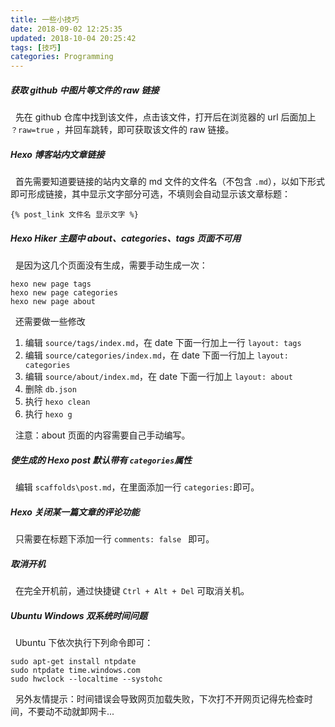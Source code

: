 ```yaml
---
title: 一些小技巧
date: 2018-09-02 12:25:35
updated: 2018-10-04 20:25:42
tags: [技巧]
categories: Programming
---
```


##### 获取 github 中图片等文件的 raw 链接
&nbsp;&nbsp;先在 github 仓库中找到该文件，点击该文件，打开后在浏览器的 url 后面加上 `？raw=true` ，并回车跳转，即可获取该文件的 raw 链接。

##### Hexo 博客站内文章链接
&nbsp;&nbsp;首先需要知道要链接的站内文章的 md 文件的文件名（不包含 `.md`），以如下形式即可形成链接，其中显示文字部分可选，不填则会自动显示该文章标题：

```
{% post_link 文件名 显示文字 %}
```

##### Hexo Hiker 主题中 about、categories、tags 页面不可用
&nbsp;&nbsp;是因为这几个页面没有生成，需要手动生成一次：
```
hexo new page tags
hexo new page categories
hexo new page about
```
&nbsp;&nbsp;还需要做一些修改
1. 编辑 `source/tags/index.md`，在 date 下面一行加上一行 `layout: tags`
2. 编辑 `source/categories/index.md`，在 date 下面一行加上 `layout: categories`
3. 编辑 `source/about/index.md`，在 date 下面一行加上 `layout: about`
4. 删除 `db.json`
5. 执行 `hexo clean`
6. 执行 `hexo g`

&nbsp;&nbsp;注意：about 页面的内容需要自己手动编写。

##### 使生成的 Hexo post 默认带有 `categories`属性
&nbsp;&nbsp;编辑 `scaffolds\post.md`，在里面添加一行 `categories:`即可。

##### Hexo 关闭某一篇文章的评论功能
&nbsp;&nbsp;只需要在标题下添加一行 `comments: false ` 即可。

##### 取消开机
&nbsp;&nbsp;在完全开机前，通过快捷键 `Ctrl + Alt + Del` 可取消关机。

##### Ubuntu Windows 双系统时间问题
&nbsp;&nbsp;Ubuntu 下依次执行下列命令即可：
```
sudo apt-get install ntpdate
sudo ntpdate time.windows.com
sudo hwclock --localtime --systohc
```
&nbsp;&nbsp;另外友情提示：时间错误会导致网页加载失败，下次打不开网页记得先检查时间，不要动不动就卸网卡...
